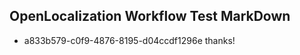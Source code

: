 ## OpenLocalization Workflow Test MarkDown
* a833b579-c0f9-4876-8195-d04ccdf1296e thanks!

<!--HONumber=Aug16_HO5-->


